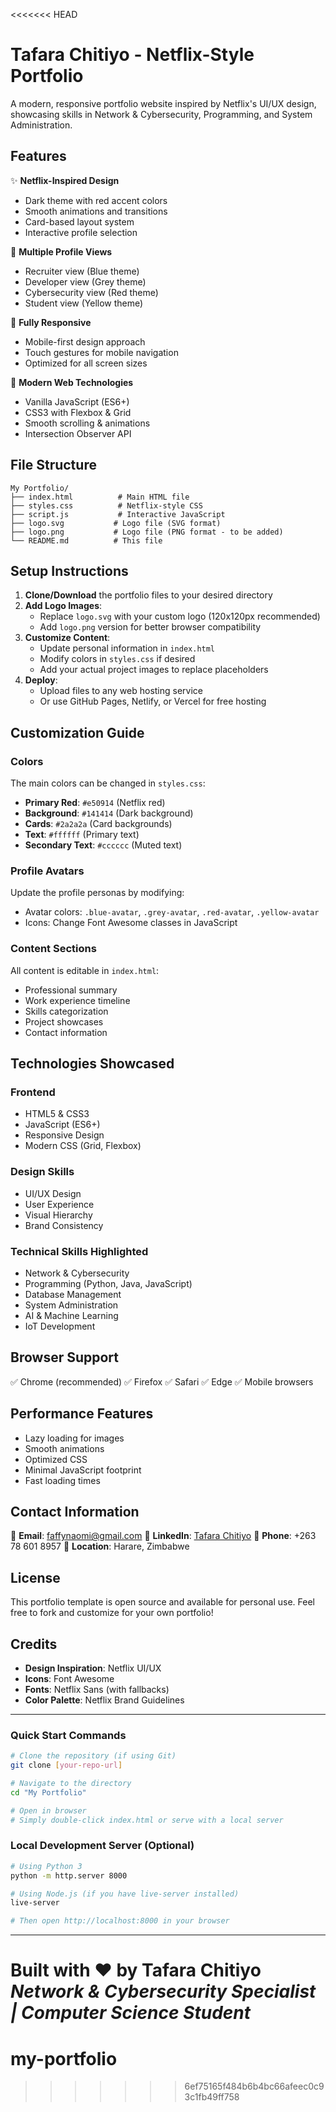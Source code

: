 <<<<<<< HEAD
# Tafara Chitiyo - Netflix-Style Portfolio

A modern, responsive portfolio website inspired by Netflix's UI/UX design, showcasing skills in Network & Cybersecurity, Programming, and System Administration.

## Features

✨ **Netflix-Inspired Design**
- Dark theme with red accent colors
- Smooth animations and transitions
- Card-based layout system
- Interactive profile selection

🎯 **Multiple Profile Views**
- Recruiter view (Blue theme)
- Developer view (Grey theme) 
- Cybersecurity view (Red theme)
- Student view (Yellow theme)

📱 **Fully Responsive**
- Mobile-first design approach
- Touch gestures for mobile navigation
- Optimized for all screen sizes

🚀 **Modern Web Technologies**
- Vanilla JavaScript (ES6+)
- CSS3 with Flexbox & Grid
- Smooth scrolling & animations
- Intersection Observer API

## File Structure

```
My Portfolio/
├── index.html          # Main HTML file
├── styles.css          # Netflix-style CSS
├── script.js           # Interactive JavaScript
├── logo.svg           # Logo file (SVG format)
├── logo.png           # Logo file (PNG format - to be added)
└── README.md          # This file
```

## Setup Instructions

1. **Clone/Download** the portfolio files to your desired directory
2. **Add Logo Images**: 
   - Replace `logo.svg` with your custom logo (120x120px recommended)
   - Add `logo.png` version for better browser compatibility
3. **Customize Content**:
   - Update personal information in `index.html`
   - Modify colors in `styles.css` if desired
   - Add your actual project images to replace placeholders
4. **Deploy**:
   - Upload files to any web hosting service
   - Or use GitHub Pages, Netlify, or Vercel for free hosting

## Customization Guide

### Colors
The main colors can be changed in `styles.css`:
- **Primary Red**: `#e50914` (Netflix red)
- **Background**: `#141414` (Dark background)
- **Cards**: `#2a2a2a` (Card backgrounds)
- **Text**: `#ffffff` (Primary text)
- **Secondary Text**: `#cccccc` (Muted text)

### Profile Avatars
Update the profile personas by modifying:
- Avatar colors: `.blue-avatar`, `.grey-avatar`, `.red-avatar`, `.yellow-avatar`
- Icons: Change Font Awesome classes in JavaScript

### Content Sections
All content is editable in `index.html`:
- Professional summary
- Work experience timeline
- Skills categorization
- Project showcases
- Contact information

## Technologies Showcased

### Frontend
- HTML5 & CSS3
- JavaScript (ES6+)
- Responsive Design
- Modern CSS (Grid, Flexbox)

### Design Skills
- UI/UX Design
- User Experience
- Visual Hierarchy
- Brand Consistency

### Technical Skills Highlighted
- Network & Cybersecurity
- Programming (Python, Java, JavaScript)
- Database Management
- System Administration
- AI & Machine Learning
- IoT Development

## Browser Support

✅ Chrome (recommended)
✅ Firefox
✅ Safari
✅ Edge
✅ Mobile browsers

## Performance Features

- Lazy loading for images
- Smooth animations
- Optimized CSS
- Minimal JavaScript footprint
- Fast loading times

## Contact Information

📧 **Email**: faffynaomi@gmail.com
💼 **LinkedIn**: [Tafara Chitiyo](https://linkedin.com/in/tafara-chitiyo)
📱 **Phone**: +263 78 601 8957
📍 **Location**: Harare, Zimbabwe

## License

This portfolio template is open source and available for personal use. Feel free to fork and customize for your own portfolio!

## Credits

- **Design Inspiration**: Netflix UI/UX
- **Icons**: Font Awesome
- **Fonts**: Netflix Sans (with fallbacks)
- **Color Palette**: Netflix Brand Guidelines

---

### Quick Start Commands

```bash
# Clone the repository (if using Git)
git clone [your-repo-url]

# Navigate to the directory
cd "My Portfolio"

# Open in browser
# Simply double-click index.html or serve with a local server
```

### Local Development Server (Optional)

```bash
# Using Python 3
python -m http.server 8000

# Using Node.js (if you have live-server installed)
live-server

# Then open http://localhost:8000 in your browser
```

---

**Built with ❤️ by Tafara Chitiyo**
*Network & Cybersecurity Specialist | Computer Science Student*
=======
# my-portfolio
>>>>>>> 6ef75165f484b6b4bc66afeec0c93c1fb49ff758
